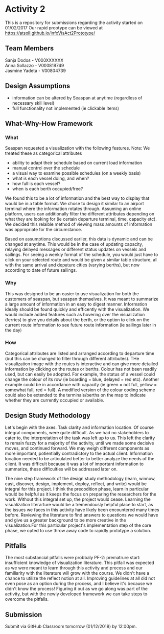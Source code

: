 # Activity 2 

This is a repository for submissions regarding the activity started on 01/02/2017
Our rapid prootype can be viewed at https://atsoll.github.io/infoVisAct2Prototype/

## Team Members
Sanja Dodos - V000XXXXXX <br />
Anna Sollazzo - V000818749<br />
Jasmine Yadeta - V00804739

## Design Assumptions
- information can be altered by Seaspan at anytime (regardless of necessary skill level)
- full functionality not implemented (ie clickable items)

## What-Why-How Framework

### What

Seaspan requested a visualization with the following features. Note: We treated these as categorical attributes
- ability to adapt their schedule based on current load information 
- manual control over the schedule
- a visual way to examine possible schedules (on a weekly basis)
- what is each vessel doing, and when?
- how full is each vessel?
- when is each berth occupied/free?

We found this to be a lot of information and the best way to display that would be in a table format. We chose to design it similar to an airport terminal where the information rotates through. Assuming an online platform, users can additionally filter the different attributes depending on what they are looking for (ie certain departure terminal, time, capacity etc). We decided this relaible method of viewing mass amounts of information was appropriate for the circumstance.

Based on assumptions discussed earlier, this data is dynamic and can be changed at anytime. This would be in the case of updating capacity, relaying delayed messages or different status updates on vessels and sailings. For seeing a weekly format of the schedule, you would just have to click on your selected route and would be given a similar table structure, all with the same arrival and depature cities (varying berths), but now according to date of future sailings.

### Why

This was designed to be an easier to use visualization for both the customers of seaspan, but seaspan themselves. It was meant to summarize a large amount of information in an easy to digest manner. Information ideally should be found quickly and efficently with the visualization. We would include added features such as hovering over the visualization (ferries) to give you details about the berth, or the option to click on the current route information to see future route information (ie sailings later in the day)

### How
Categorical attributes are listed and arranged according to departure time (but this can be changed to filter through different attributes). THe visualization image with the routes is interactive and can give more detailed information by clicking on the routes or berths. Colour has not been readily used, but can easily be adopted. For example, the status of a vessel could change the colour of its row (ie boarding = blue, delayed = red etc). Another example could be in accordance with capacity (ie green = not full, yellow = somewhat full, red = full). A modified version of the colour coding scheme could also be extended to the terminals/berths on the map to indicate whether they are currently occupied or available.

## Design Study Methodology
Let's begin with the axes. Task clarity and information location. Of course integral components, were quite difficult. As we had no stakeholders to cater to, the interpretation of the task was left up to us. This left the clarity to remain fuzzy for a majority of the activity, until we made some decisive moves, and continued forward. We may weigh different components as more important, potientially contradictory to the actual client. Information location needed to be articulated better to better analyze the needs of the client. It was difficult because it was a lot of important information to summarize, these difficulties will be addressed later on. 

The nine step framework of the design study methodology (learn, winnow, cast, discover, design, implement, deploy, reflect, and write) would be integral for this project. I think the precodition phase, learn in particular would be helpful as it keeps the focus on preparing the researchers for the work. Without this integral set up, the project would cease. Learning the visualization literarture would be a tremendously helpful place to start, as the issues we faces in this activity have likely been encountered many times before. Reviewing the literature to find answers to questions we would have and give us a greater background to be more creative in the visualization.For this particular project's implementation step of the core phase, we opted to use throw away code to rapidly prototype a solution.


## Pitfalls
The most substancial pitfalls were probbaly PF-2: prematrure start: insufficient knowledge of visualization literature. This pitfall was expected as we were meant to learn through this activity and process and our familiarity with the literature will grow with the course. We didn't have a chance to utilize the reflect notion at all. Improving guidelines at all did not even pose as an option during the process, and I believe it's because we didn't know the process! Figuring it out as we go along was part of the activity, but with the newly developed framework we can take steps to overcome the pitfalls.

## Submission

Submit via GitHub Classroom tomorrow (01/12/2018) by 12:00pm.
